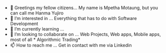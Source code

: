 - 👋 Greetings my fellow citizens... My name is Mpetha Motaung, but you can call me Hanma Yujiro
- 👀 I’m interested in ... Everything that has to do with Software Development
- 🌱 I’m currently learning ... 
- 💞️ I’m looking to collaborate on ... Web Projects, Web apps, Mobile apps, most of all * Algorithmic Trading*
- 📫 How to reach me ... Get in contact with me via Linkedin 

<!---
mpethamotaung/mpethamotaung is a ✨ special ✨ repository because its `README.md` (this file) appears on your GitHub profile.
You can click the Preview link to take a look at your changes.
--->
